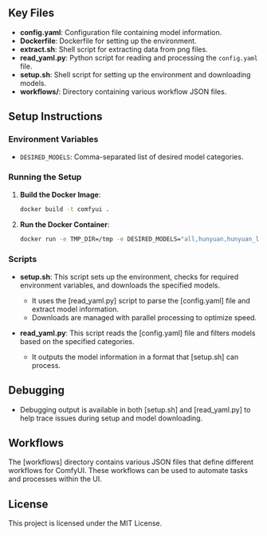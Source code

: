 
## Key Files

- **config.yaml**: Configuration file containing model information.
- **Dockerfile**: Dockerfile for setting up the environment.
- **extract.sh**: Shell script for extracting data from png files.
- **read_yaml.py**: Python script for reading and processing the `config.yaml` file.
- **setup.sh**: Shell script for setting up the environment and downloading models.
- **workflows/**: Directory containing various workflow JSON files.

## Setup Instructions

### Environment Variables

- `DESIRED_MODELS`: Comma-separated list of desired model categories.

### Running the Setup

1. **Build the Docker Image**:
    ```sh
    docker build -t comfyui .
    ```

2. **Run the Docker Container**:
    ```sh
    docker run -e TMP_DIR=/tmp -e DESIRED_MODELS="all,hunyuan,hunyuan_low,mmaudio" comfyui
    ```

### Scripts

- **setup.sh**: This script sets up the environment, checks for required environment variables, and downloads the specified models.
    - It uses the [read_yaml.py] script to parse the [config.yaml] file and extract model information.
    - Downloads are managed with parallel processing to optimize speed.

- **read_yaml.py**: This script reads the [config.yaml] file and filters models based on the specified categories.
    - It outputs the model information in a format that [setup.sh] can process.

## Debugging

- Debugging output is available in both [setup.sh] and [read_yaml.py] to help trace issues during setup and model downloading.

## Workflows

The [workflows] directory contains various JSON files that define different workflows for ComfyUI. These workflows can be used to automate tasks and processes within the UI.

## License

This project is licensed under the MIT License.
